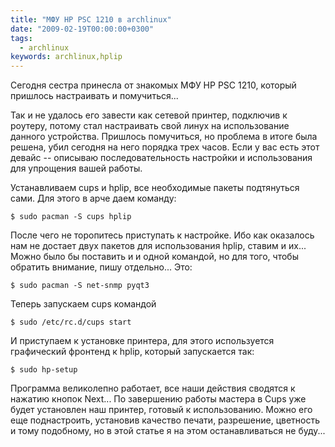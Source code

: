```yaml
---
title: "МФУ HP PSC 1210 в archlinux"
date: "2009-02-19T00:00:00+0300"
tags:
  - archlinux
keywords: archlinux,hplip
---
```

Сегодня сестра принесла от знакомых МФУ HP PSC 1210, который пришлось настраивать и помучиться...

Так и не удалось его завести как сетевой принтер, подключив к роутеру, потому стал настраивать свой линух на использование данного устройства. Пришлось помучиться, но проблема в итоге была решена, убил сегодня на него порядка трех часов. Если у вас есть этот девайс -- описываю последовательность настройки и использования для упрощения вашей работы.

Устанавливаем cups и hplip, все необходимые пакеты подтянуться сами. Для этого в арче даем команду:

    $ sudo pacman -S cups hplip

После чего не торопитесь приступать к настройке. Ибо как оказалось нам не достает двух пакетов для использования hplip, ставим и их... Можно было бы поставить и и одной командой, но для того, чтобы обратить внимание, пишу отдельно... Это:

    $ sudo pacman -S net-snmp pyqt3

Теперь запускаем cups командой

    $ sudo /etc/rc.d/cups start

И приступаем к установке принтера, для этого используется графический фронтенд к hplip, который запускается так:

    $ sudo hp-setup

Программа великолепно работает, все наши действия сводятся к нажатию кнопок Next... По завершению работы мастера в Cups уже будет установлен наш принтер, готовый к использованию. Можно его еще поднастроить, установив качество печати, разрешение, цветность и тому подобному, но в этой статье я на этом останавливаться не буду...
